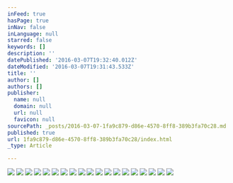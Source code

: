 ```yaml
---
inFeed: true
hasPage: true
inNav: false
inLanguage: null
starred: false
keywords: []
description: ''
datePublished: '2016-03-07T19:32:40.012Z'
dateModified: '2016-03-07T19:31:43.533Z'
title: ''
author: []
authors: []
publisher:
  name: null
  domain: null
  url: null
  favicon: null
sourcePath: _posts/2016-03-07-1fa9c879-d86e-4570-8ff8-389b3fa70c28.md
published: true
url: 1fa9c879-d86e-4570-8ff8-389b3fa70c28/index.html
_type: Article

---
```

![](https://the-grid-user-content.s3-us-west-2.amazonaws.com/3a722ca5-1426-40a8-96fd-0d95fb95bf5c.jpg)
![](https://the-grid-user-content.s3-us-west-2.amazonaws.com/2dd27594-7ece-4c05-bdc3-120cd6eb7dd5.jpg)
![](https://the-grid-user-content.s3-us-west-2.amazonaws.com/c632cde6-349f-461c-8517-a6c9ea6c172a.jpg)
![](https://the-grid-user-content.s3-us-west-2.amazonaws.com/b15fa8b9-5a3a-45a2-9792-8b4c124d0ae1.jpg)
![](https://the-grid-user-content.s3-us-west-2.amazonaws.com/165982c7-c118-4eba-af02-28b7f3b058fa.jpg)
![](https://the-grid-user-content.s3-us-west-2.amazonaws.com/a6c0765d-a576-4911-a2fd-1c9ca25b5a4d.jpg)
![](https://the-grid-user-content.s3-us-west-2.amazonaws.com/846cd233-2ff4-4c36-8c79-1301969346c2.jpg)
![](https://the-grid-user-content.s3-us-west-2.amazonaws.com/1c89669d-8429-43fc-b1bc-4118072b5e10.jpg)
![](https://the-grid-user-content.s3-us-west-2.amazonaws.com/395d3f3e-4a97-491a-9144-f4ecf61aabf9.jpg)
![](https://the-grid-user-content.s3-us-west-2.amazonaws.com/ced05bc9-29ef-4a06-9d18-af7e668246ba.jpg)
![](https://the-grid-user-content.s3-us-west-2.amazonaws.com/0796356b-8f23-4dca-beb7-39bf1b7b5e46.jpg)
![](https://the-grid-user-content.s3-us-west-2.amazonaws.com/7cadfbbe-68c2-42ca-94fb-5057e5e02578.jpg)
![](https://the-grid-user-content.s3-us-west-2.amazonaws.com/49116fac-0aba-414b-bb77-bde738593753.jpg)
![](https://the-grid-user-content.s3-us-west-2.amazonaws.com/77b21ecf-1500-423c-9519-9b3748d80212.jpg)
![](https://the-grid-user-content.s3-us-west-2.amazonaws.com/7a42e768-aafd-43bf-8dea-5d76c98fffc8.jpg)
![](https://the-grid-user-content.s3-us-west-2.amazonaws.com/88b8befe-f598-4a59-8a03-5cbd890bb695.jpg)
![](https://the-grid-user-content.s3-us-west-2.amazonaws.com/7bdd829b-51be-4654-b4ea-65dddfc7bb6e.jpg)
![](https://the-grid-user-content.s3-us-west-2.amazonaws.com/6f09360a-1294-4e67-bbc2-bec52ed411d6.jpg)
![](https://the-grid-user-content.s3-us-west-2.amazonaws.com/a3c7601f-a194-4867-910d-7a2144f2dec7.jpg)